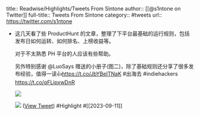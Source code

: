 title:: Readwise/Highlights/Tweets From Sintone
author:: [[@s1ntone on Twitter]]
full-title:: Tweets From Sintone
category:: #tweets
url:: https://twitter.com/s1ntone

- 这几天看了些 ProductHunt 的文章，整理了下平台最基础的运行规则，包括发布日如何运转、如何排名、上榜收益等。
  
  对于不太熟悉 PH 平台的人应该有些帮助。
  
  另外特别感谢 @LuoSays 赠送的小册子(图二)，除了基础规则还分享了很多发布经验，值得一读👍https://t.co/JbYBeITNaK
  #出海去 #indiehackers https://t.co/qFLipxwDnR
  
  ![](https://pbs.twimg.com/media/F5uRxbCbYAAe825.jpg)
  
  ![](https://pbs.twimg.com/media/F5uR0FMbQAAq1mT.jpg) ([View Tweet](https://twitter.com/s1ntone/status/1701113635568066884)) #Highlight #[[2023-09-11]]